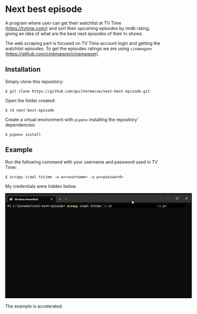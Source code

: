 # Next best episode

A program where user can get their watchlist at TV Time (https://tvtime.com/) and sort their upcoming episodes by imdb rating, giving an idea of what are the best next episodes of their tv shows.

The web scraping part is focused on TV Time account login and getting the watchlist episodes. To get the episodes ratings we are using `cinemagoer` (https://github.com/cinemagoer/cinemagoer).

## Installation

Simply clone this repository:
```shell
$ git clone https://github.com/guilhermecxe/next-best-episode.git
```

Open the folder created:
```shell
$ cd next-best-episode
```

Create a virtual environment with `pipenv` installing the repository' dependencies:
```shell
$ pipenv install
```

## Example

Run the following command with your username and password used in TV Time:
```shell
$ scrapy crawl tvtime -a u=<username> -a p=<password>
```

My credentials were hidden below.
<div style="width: 600px">

![](./media/example.gif)

The example is accelerated.